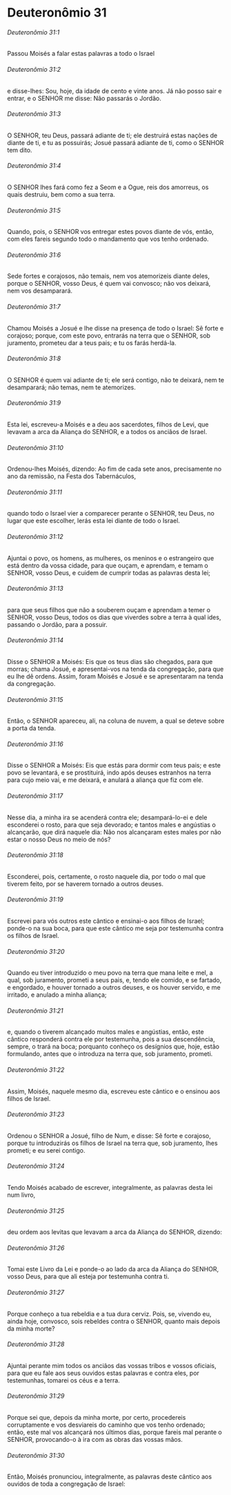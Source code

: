 # Deuteronômio 31

###### Deuteronômio 31:1

Passou Moisés a falar estas palavras a todo o Israel

###### Deuteronômio 31:2

e disse-lhes: Sou, hoje, da idade de cento e vinte anos. Já não posso sair e entrar, e o SENHOR me disse: Não passarás o Jordão.

###### Deuteronômio 31:3

O SENHOR, teu Deus, passará adiante de ti; ele destruirá estas nações de diante de ti, e tu as possuirás; Josué passará adiante de ti, como o SENHOR tem dito.

###### Deuteronômio 31:4

O SENHOR lhes fará como fez a Seom e a Ogue, reis dos amorreus, os quais destruiu, bem como a sua terra.

###### Deuteronômio 31:5

Quando, pois, o SENHOR vos entregar estes povos diante de vós, então, com eles fareis segundo todo o mandamento que vos tenho ordenado.

###### Deuteronômio 31:6

Sede fortes e corajosos, não temais, nem vos atemorizeis diante deles, porque o SENHOR, vosso Deus, é quem vai convosco; não vos deixará, nem vos desamparará.

###### Deuteronômio 31:7

Chamou Moisés a Josué e lhe disse na presença de todo o Israel: Sê forte e corajoso; porque, com este povo, entrarás na terra que o SENHOR, sob juramento, prometeu dar a teus pais; e tu os farás herdá-la.

###### Deuteronômio 31:8

O SENHOR é quem vai adiante de ti; ele será contigo, não te deixará, nem te desamparará; não temas, nem te atemorizes.

###### Deuteronômio 31:9

Esta lei, escreveu-a Moisés e a deu aos sacerdotes, filhos de Levi, que levavam a arca da Aliança do SENHOR, e a todos os anciãos de Israel.

###### Deuteronômio 31:10

Ordenou-lhes Moisés, dizendo: Ao fim de cada sete anos, precisamente no ano da remissão, na Festa dos Tabernáculos,

###### Deuteronômio 31:11

quando todo o Israel vier a comparecer perante o SENHOR, teu Deus, no lugar que este escolher, lerás esta lei diante de todo o Israel.

###### Deuteronômio 31:12

Ajuntai o povo, os homens, as mulheres, os meninos e o estrangeiro que está dentro da vossa cidade, para que ouçam, e aprendam, e temam o SENHOR, vosso Deus, e cuidem de cumprir todas as palavras desta lei;

###### Deuteronômio 31:13

para que seus filhos que não a souberem ouçam e aprendam a temer o SENHOR, vosso Deus, todos os dias que viverdes sobre a terra à qual ides, passando o Jordão, para a possuir.

###### Deuteronômio 31:14

Disse o SENHOR a Moisés: Eis que os teus dias são chegados, para que morras; chama Josué, e apresentai-vos na tenda da congregação, para que eu lhe dê ordens. Assim, foram Moisés e Josué e se apresentaram na tenda da congregação.

###### Deuteronômio 31:15

Então, o SENHOR apareceu, ali, na coluna de nuvem, a qual se deteve sobre a porta da tenda.

###### Deuteronômio 31:16

Disse o SENHOR a Moisés: Eis que estás para dormir com teus pais; e este povo se levantará, e se prostituirá, indo após deuses estranhos na terra para cujo meio vai, e me deixará, e anulará a aliança que fiz com ele.

###### Deuteronômio 31:17

Nesse dia, a minha ira se acenderá contra ele; desampará-lo-ei e dele esconderei o rosto, para que seja devorado; e tantos males e angústias o alcançarão, que dirá naquele dia: Não nos alcançaram estes males por não estar o nosso Deus no meio de nós?

###### Deuteronômio 31:18

Esconderei, pois, certamente, o rosto naquele dia, por todo o mal que tiverem feito, por se haverem tornado a outros deuses.

###### Deuteronômio 31:19

Escrevei para vós outros este cântico e ensinai-o aos filhos de Israel; ponde-o na sua boca, para que este cântico me seja por testemunha contra os filhos de Israel.

###### Deuteronômio 31:20

Quando eu tiver introduzido o meu povo na terra que mana leite e mel, a qual, sob juramento, prometi a seus pais, e, tendo ele comido, e se fartado, e engordado, e houver tornado a outros deuses, e os houver servido, e me irritado, e anulado a minha aliança;

###### Deuteronômio 31:21

e, quando o tiverem alcançado muitos males e angústias, então, este cântico responderá contra ele por testemunha, pois a sua descendência, sempre, o trará na boca; porquanto conheço os desígnios que, hoje, estão formulando, antes que o introduza na terra que, sob juramento, prometi.

###### Deuteronômio 31:22

Assim, Moisés, naquele mesmo dia, escreveu este cântico e o ensinou aos filhos de Israel.

###### Deuteronômio 31:23

Ordenou o SENHOR a Josué, filho de Num, e disse: Sê forte e corajoso, porque tu introduzirás os filhos de Israel na terra que, sob juramento, lhes prometi; e eu serei contigo.

###### Deuteronômio 31:24

Tendo Moisés acabado de escrever, integralmente, as palavras desta lei num livro,

###### Deuteronômio 31:25

deu ordem aos levitas que levavam a arca da Aliança do SENHOR, dizendo:

###### Deuteronômio 31:26

Tomai este Livro da Lei e ponde-o ao lado da arca da Aliança do SENHOR, vosso Deus, para que ali esteja por testemunha contra ti.

###### Deuteronômio 31:27

Porque conheço a tua rebeldia e a tua dura cerviz. Pois, se, vivendo eu, ainda hoje, convosco, sois rebeldes contra o SENHOR, quanto mais depois da minha morte?

###### Deuteronômio 31:28

Ajuntai perante mim todos os anciãos das vossas tribos e vossos oficiais, para que eu fale aos seus ouvidos estas palavras e contra eles, por testemunhas, tomarei os céus e a terra.

###### Deuteronômio 31:29

Porque sei que, depois da minha morte, por certo, procedereis corruptamente e vos desviareis do caminho que vos tenho ordenado; então, este mal vos alcançará nos últimos dias, porque fareis mal perante o SENHOR, provocando-o à ira com as obras das vossas mãos.

###### Deuteronômio 31:30

Então, Moisés pronunciou, integralmente, as palavras deste cântico aos ouvidos de toda a congregação de Israel:

